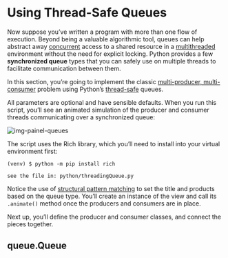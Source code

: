 # Using Thread-Safe Queues

Now suppose you’ve written a program with more than one flow of execution. Beyond being a valuable algorithmic tool, queues can help abstract away [concurrent](https://realpython.com/python-concurrency/) access to a shared resource in a [multithreaded](https://realpython.com/intro-to-python-threading/) environment without the need for explicit locking. Python provides a few **synchronized queue** types that you can safely use on multiple threads to facilitate communication between them.

In this section, you’re going to implement the classic [multi-producer, multi-consumer](https://en.wikipedia.org/wiki/Producer%E2%80%93consumer_problem) problem using Python’s [thread-safe](https://en.wikipedia.org/wiki/Thread_safety) queues.

All parameters are optional and have sensible defaults. When you run this script, you’ll see an animated simulation of the producer and consumer threads communicating over a synchronized queue:

![img-painel-queues](https://files.realpython.com/media/queue_fifo.4bfb28b845b0.png)

The script uses the Rich library, which you’ll need to install into your virtual environment first:

```shell
(venv) $ python -m pip install rich
```

`see the file in: python/threadingQueue.py`

Notice the use of [structural pattern matching](https://realpython.com/python310-new-features/#structural-pattern-matching) to set the title and products based on the queue type. You’ll create an instance of the view and call its `.animate()` method once the producers and consumers are in place.

Next up, you’ll define the producer and consumer classes, and connect the pieces together.

## queue.Queue